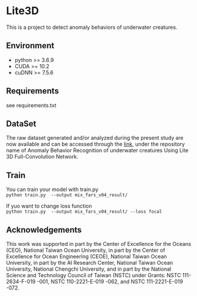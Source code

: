 # Lite3D
This is a project to detect anomaly behaviors of underwater creatures.

## Environment
<ul>
<li>python >= 3.6.9</li>
<li>CUDA >= 10.2</li>
<li>cuDNN >= 7.5.6</li>
</ul>

## Requirements
see requirements.txt

## DataSet
The raw dataset generated and/or analyzed during the present study are now available and can be accessed through the [link](http://140.121.135.204/aicenter/publications.html), under the repository name of Anomaly Behavior Recognition of underwater creatures Using Lite 3D Full-Convolution Network.

## Train
You can train your model with train.py\
`python train.py  --output mix_fars_v04_result/`

If yuo want to change loss function\
`python train.py  --output mix_fars_v04_result/ --loss focal`

## Acknowledgements
This work was supported in part by the Center of Excellence for the Oceans (CEO), National Taiwan Ocean University, in part by the Center of Excellence for Ocean Engineering (CEOE), National Taiwan Ocean University, in part by the AI Research Center, National Taiwan Ocean University, National Chengchi University, and in part by the National Science and Technology Council of Taiwan (NSTC) under Grants: NSTC 111-2634-F-019 -001, NSTC 110-2221-E-019 -062, and NSTC 111-2221-E-019 -072.
